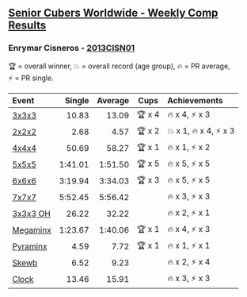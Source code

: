<style>table {white-space: nowrap;}</style>

## [Senior Cubers Worldwide - Weekly Comp Results](/scw-comp/results/)
### Enrymar Cisneros - [2013CISN01](https://www.worldcubeassociation.org/persons/2013CISN01)

<span style="white-space: nowrap;">🏆 = overall winner</span>, <span style="white-space: nowrap;">💥 = overall record (age group)</span>, <span style="white-space: nowrap;">🔥 = PR average</span>, <span style="white-space: nowrap;">⚡ = PR single</span>.

| Event | Single | Average | Cups | Achievements|
| :-- | --: | --: | :--: | :-- |
| [3x3x3](333.md) | 10.83 | 13.09 | 🏆 x 4 | 🔥 x 4, ⚡ x 3 |
| [2x2x2](222.md) | 2.68 | 4.57 | 🏆 x 2 | 💥 x 1, 🔥 x 4, ⚡ x 3 |
| [4x4x4](444.md) | 50.69 | 58.27 | 🏆 x 1 | 🔥 x 1, ⚡ x 2 |
| [5x5x5](555.md) | 1:41.01 | 1:51.50 | 🏆 x 5 | 🔥 x 5, ⚡ x 5 |
| [6x6x6](666.md) | 3:19.94 | 3:34.03 | 🏆 x 3 | 🔥 x 5, ⚡ x 5 |
| [7x7x7](777.md) | 5:52.45 | 5:56.42 |  | 🔥 x 3, ⚡ x 3 |
| [3x3x3 OH](333oh.md) | 26.22 | 32.22 |  | 🔥 x 2, ⚡ x 1 |
| [Megaminx](minx.md) | 1:23.67 | 1:40.06 | 🏆 x 1 | 🔥 x 4, ⚡ x 3 |
| [Pyraminx](pyram.md) | 4.59 | 7.72 | 🏆 x 1 | 🔥 x 1, ⚡ x 1 |
| [Skewb](skewb.md) | 6.52 | 9.23 |  | 🔥 x 2, ⚡ x 4 |
| [Clock](clock.md) | 13.46 | 15.91 |  | 🔥 x 3, ⚡ x 3 |

<!-- Global site tag (gtag.js) - Google Analytics -->
<script async src="https://www.googletagmanager.com/gtag/js?id=UA-86348435-3"></script>
<script>window.dataLayer = window.dataLayer || []; function gtag() {dataLayer.push(arguments);} gtag('js', new Date()); gtag('config', 'UA-86348435-3');</script>
